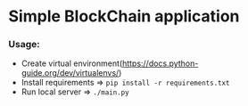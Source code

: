 # Simple BlockChain application

### Usage:
* Create virtual environment(https://docs.python-guide.org/dev/virtualenvs/)
* Install requirements => ```pip install -r requirements.txt```
* Run local server => ```./main.py ```
